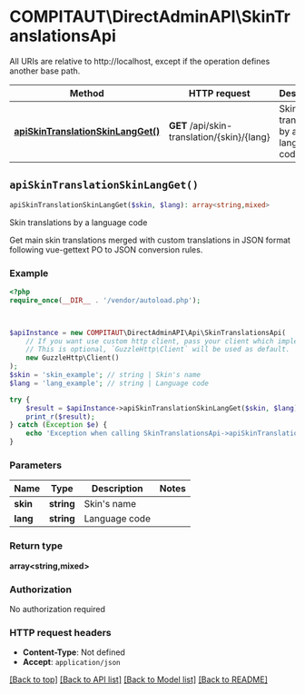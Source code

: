 # COMPITAUT\DirectAdminAPI\SkinTranslationsApi

All URIs are relative to http://localhost, except if the operation defines another base path.

| Method | HTTP request | Description |
| ------------- | ------------- | ------------- |
| [**apiSkinTranslationSkinLangGet()**](SkinTranslationsApi.md#apiSkinTranslationSkinLangGet) | **GET** /api/skin-translation/{skin}/{lang} | Skin translations by a language code |


## `apiSkinTranslationSkinLangGet()`

```php
apiSkinTranslationSkinLangGet($skin, $lang): array<string,mixed>
```

Skin translations by a language code

Get main skin translations merged with custom translations in JSON format following vue-gettext PO to JSON conversion rules.

### Example

```php
<?php
require_once(__DIR__ . '/vendor/autoload.php');



$apiInstance = new COMPITAUT\DirectAdminAPI\Api\SkinTranslationsApi(
    // If you want use custom http client, pass your client which implements `GuzzleHttp\ClientInterface`.
    // This is optional, `GuzzleHttp\Client` will be used as default.
    new GuzzleHttp\Client()
);
$skin = 'skin_example'; // string | Skin's name
$lang = 'lang_example'; // string | Language code

try {
    $result = $apiInstance->apiSkinTranslationSkinLangGet($skin, $lang);
    print_r($result);
} catch (Exception $e) {
    echo 'Exception when calling SkinTranslationsApi->apiSkinTranslationSkinLangGet: ', $e->getMessage(), PHP_EOL;
}
```

### Parameters

| Name | Type | Description  | Notes |
| ------------- | ------------- | ------------- | ------------- |
| **skin** | **string**| Skin&#39;s name | |
| **lang** | **string**| Language code | |

### Return type

**array<string,mixed>**

### Authorization

No authorization required

### HTTP request headers

- **Content-Type**: Not defined
- **Accept**: `application/json`

[[Back to top]](#) [[Back to API list]](../../README.md#endpoints)
[[Back to Model list]](../../README.md#models)
[[Back to README]](../../README.md)

